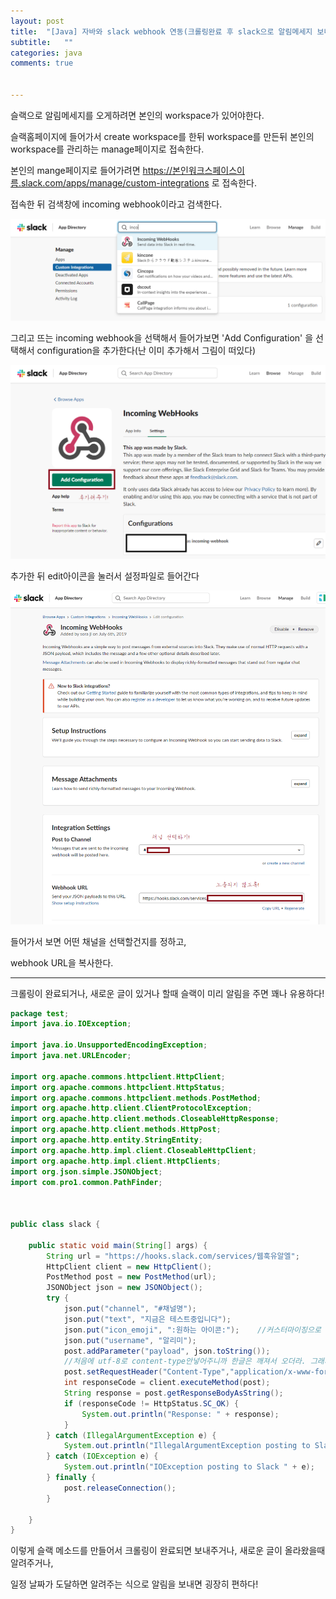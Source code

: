 ```yaml
---
layout: post
title:  "[Java] 자바와 slack webhook 연동(크롤링완료 후 slack으로 알림메세지 보내기)"
subtitle:   ""
categories: java
comments: true


---
```






슬랙으로 알림메세지를 오게하려면 본인의 workspace가 있어야한다.

슬랙홈페이지에 들어가서 create workspace를 한뒤 workspace를 만든뒤 본인의 workspace를 관리하는 manage페이지로 접속한다.

본인의 mange페이지로 들어가려면 https://본인워크스페이스이름.slack.com/apps/manage/custom-integrations 로 접속한다.

접속한 뒤 검색창에 incoming webhook이라고 검색한다.

![](/assets/img/slack1.png)



그리고 뜨는 incoming webhook을 선택해서 들어가보면 'Add Configuration' 을 선택해서 configuration을 추가한다(난 이미 추가해서 그림이 떠있다)

![](/assets/img/slack2.png)



추가한 뒤 edit아이콘을 눌러서 설정파일로 들어간다

![](/assets/img/slack3.png)



들어가서 보면 어떤 채널을 선택할건지를 정하고,

webhook URL을 복사한다.

---



크롤링이 완료되거나, 새로운 글이 있거나 할때 슬랙이 미리 알림을 주면 꽤나 유용하다!



~~~java
package test;
import java.io.IOException;

import java.io.UnsupportedEncodingException;
import java.net.URLEncoder;

import org.apache.commons.httpclient.HttpClient;
import org.apache.commons.httpclient.HttpStatus;
import org.apache.commons.httpclient.methods.PostMethod;
import org.apache.http.client.ClientProtocolException;
import org.apache.http.client.methods.CloseableHttpResponse;
import org.apache.http.client.methods.HttpPost;
import org.apache.http.entity.StringEntity;
import org.apache.http.impl.client.CloseableHttpClient;
import org.apache.http.impl.client.HttpClients;
import org.json.simple.JSONObject;
import com.pro1.common.PathFinder;



public class slack {

	public static void main(String[] args) {
		String url = "https://hooks.slack.com/services/웹훅유알엘";
        HttpClient client = new HttpClient();
        PostMethod post = new PostMethod(url);
        JSONObject json = new JSONObject();
        try {
            json.put("channel", "#채널명");
            json.put("text", "지금은 테스트중입니다");
            json.put("icon_emoji", ":원하는 아이콘:");	//커스터마이징으로 아이콘 만들수도 있다!
            json.put("username", "알리미");
            post.addParameter("payload", json.toString());
            //처음에 utf-8로 content-type안넣어주니까 한글은 깨져서 오더라. 그래서 content-type넣어줌
            post.setRequestHeader("Content-Type","application/x-www-form-urlencoded; charset=UTF-8");
            int responseCode = client.executeMethod(post);
            String response = post.getResponseBodyAsString();
            if (responseCode != HttpStatus.SC_OK) {
                System.out.println("Response: " + response);
            }
        } catch (IllegalArgumentException e) {
            System.out.println("IllegalArgumentException posting to Slack " + e);
        } catch (IOException e) {
            System.out.println("IOException posting to Slack " + e);
        } finally {
            post.releaseConnection();
        }

	}
}
~~~





이렇게 슬랙 메소드를 만들어서 크롤링이 완료되면 보내주거나, 새로운 글이 올라왔을때 알려주거나, 

일정 날짜가 도달하면 알려주는 식으로 알림을 보내면 굉장히 편하다!